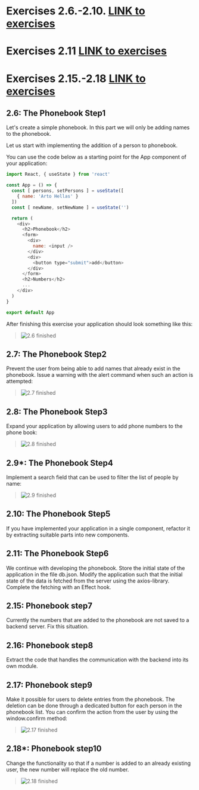 # Exercises 2.6.-2.10. [LINK to exercises](https://fullstackopen.com/en/part2/forms#exercises-2-6-2-10)

# Exercises 2.11 [LINK to exercises](https://fullstackopen.com/en/part2/getting_data_from_server#exercises-2-11-2-14)

# Exercises 2.15.-2.18 [LINK to exercises](https://fullstackopen.com/en/part2/altering_data_in_server#exercises-2-15-2-18)

## 2.6: The Phonebook Step1
Let's create a simple phonebook. In this part we will only be adding names to the phonebook.

Let us start with implementing the addition of a person to phonebook.

You can use the code below as a starting point for the App component of your application:

```javascript
import React, { useState } from 'react'

const App = () => {
  const [ persons, setPersons ] = useState([
    { name: 'Arto Hellas' }
  ]) 
  const [ newName, setNewName ] = useState('')

  return (
    <div>
      <h2>Phonebook</h2>
      <form>
        <div>
          name: <input />
        </div>
        <div>
          <button type="submit">add</button>
        </div>
      </form>
      <h2>Numbers</h2>
      ...
    </div>
  )
}

export default App
```
After finishing this exercise your application should look something like this:

> ![2.6 finished](https://fullstackopen.com/static/501199c4a6d7a5702a7bdf31998d5a1d/14be6/10e.png)


## 2.7: The Phonebook Step2
Prevent the user from being able to add names that already exist in the phonebook. 
Issue a warning with the alert command when such an action is attempted:

> ![2.7 finished](https://fullstackopen.com/static/d5be58590c1460090cb1c87adf201886/14be6/11e.png)

## 2.8: The Phonebook Step3
Expand your application by allowing users to add phone numbers to the phone book:

> ![2.8 finished](https://fullstackopen.com/static/3068a34af61692773a06d60ee93638a9/14be6/12e.png)

## 2.9*: The Phonebook Step4
Implement a search field that can be used to filter the list of people by name:

> ![2.9 finished](https://fullstackopen.com/static/4b5897029d4c9e2eb61631ca4c1a4f24/14be6/13e.png)

## 2.10: The Phonebook Step5
If you have implemented your application in a single component, refactor it by extracting suitable parts into new components. 

## 2.11: The Phonebook Step6
We continue with developing the phonebook. Store the initial state of the application in the file db.json.
Modify the application such that the initial state of the data is fetched from the server using the axios-library. Complete the fetching with an Effect hook.

## 2.15: Phonebook step7
Currently the numbers that are added to the phonebook are not saved to a backend server. Fix this situation.

## 2.16: Phonebook step8
Extract the code that handles the communication with the backend into its own module.

## 2.17: Phonebook step9
Make it possible for users to delete entries from the phonebook. The deletion can be done through a dedicated button for each person in the phonebook list. You can confirm the action from the user by using the window.confirm method:

> ![2.17 finished](https://fullstackopen.com/static/591ebc9e0e2dc651c0d2877efd763a59/14be6/24e.png)

## 2.18*: Phonebook step10
Change the functionality so that if a number is added to an already existing user, the new number will replace the old number.

> ![2.18 finished](https://fullstackopen.com/static/7353398520426bd823cf92202767653f/14be6/16e.png)
